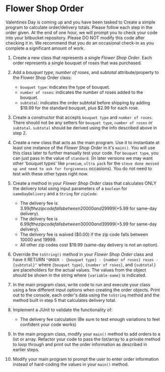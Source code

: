 # Flower Shop Order

Valentines Day is coming up and you have been tasked to Create a simple program to calculate order/delivery totals. Please follow each step in the order given. At the end of one hour, we will prompt you to check your code into your bitbucket repository. Please DO NOT modify this code after checking it in. We recommend that you do an occasional check-in as you complete a significant amount of work.


1. Create a new class that represents a single *Flower Shop Order*. Each order represents a single bouquet of roses that was purchased. 

2. Add a *bouquet type*, *number of roses*, and *subtotal* attribute/property to the Flower Shop Order class:
    * `bouquet type`: indicates the type of bouquet.
    * `number of roses`: indicates the number of roses added to the bouquet.
    * `subtotal`: indicates the order subtotal before shipping by adding $19.99 for the standard bouquet, plus $2.99 for each rose.

3. Create a constructor that accepts `bouquet type` and `number of roses`. There should not be any   setters for `bouquet type`, `number of roses` or `subtotal`. `subtotal` should be derived using the info described above in step 2.

4. Create a new class that acts as the main program. Use it to instantiate at least one instance of the *Flower Shop Order* in it's `main()`.  You will use this class later to further manually test your code. For `bouquet type`, you can just pass in the value of `standard`. (In later versions we may want other 'bouquet types' like `premium`, `ultra pack` for the `steve done messed up and need to ask for forgiveness` occasions). You do not need to test with these other types right now.

5. Create a method in your *Flower Shop Order* class that calculates ONLY the delivery total using input parameters of a `boolean` for `sameDayDelivery` and a `String` for `zipCode`:
    * The delivery fee is $3.99 if the zip code falls between 20000 and 29999 (+$5.99 for same-day delivery).
    * The delivery fee is $6.99 if the zip code falls between 30000 and 39999 (+$5.99 for same-day delivery).
    * The delivery fee is waived ($0.00) if the zip code falls between 10000 and 19999. 
    * All other zip codes cost $19.99 (same-day delivery is not an option).


6. Override the `toString()` method in your *Flower Shop Order* class and have it RETURN `"ORDER - {bouquet type} - {number of roses} roses - {subtotal}"` where `{bouquet type}`, `{number of roses}`, and `{subtotal}` are placeholders for the actual values. The values from the object should be shown in the string where `{variable-name}` is indicated.


7. In the main program class, write code to run and execute your class using a few different input options when creating the order objects.  Print out to the console, each order's data using the `toString` method and the method built in step 5 that calculates delivery total.

8. Implement a JUnit to validate the functionality of:
    * The delivery fee calculation (Be sure to test enough variations to feel confident your code works)
  

9. In the main program class, modify your `main()` method to add orders to a list or array. Refactor your code to pass the list/array to a private method to loop through and print out the order information as described in earlier steps.

10. Modify your main program to prompt the user to enter order information instead of hard-coding the values in your `main()` method.